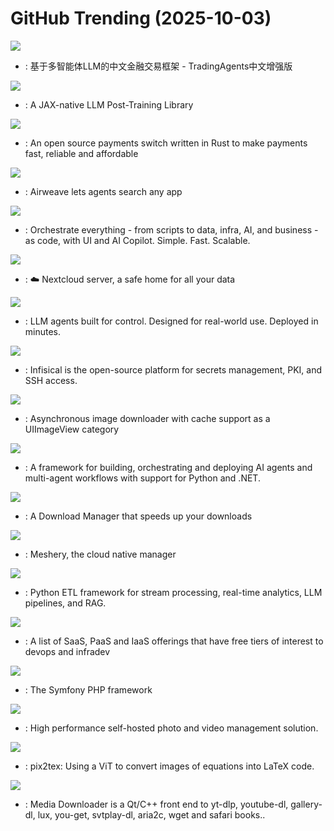 # GitHub Trending (2025-10-03)

![](https://img.shields.io/badge/Python-New%20298-green?style=flat-square&logo=appveyor)
- [](https://github.comundefined): 基于多智能体LLM的中文金融交易框架 - TradingAgents中文增强版

![](https://img.shields.io/badge/Python-New%20841-green?style=flat-square&logo=appveyor)
- [](https://github.comundefined): A JAX-native LLM Post-Training Library

![](https://img.shields.io/badge/Rust-New%20277-green?style=flat-square&logo=appveyor)
- [](https://github.comundefined): An open source payments switch written in Rust to make payments fast, reliable and affordable

![](https://img.shields.io/badge/Python-New%20305-green?style=flat-square&logo=appveyor)
- [](https://github.comundefined): Airweave lets agents search any app

![](https://img.shields.io/badge/Java-New%20228-green?style=flat-square&logo=appveyor)
- [](https://github.comundefined): Orchestrate everything - from scripts to data, infra, AI, and business - as code, with UI and AI Copilot. Simple. Fast. Scalable.

![](https://img.shields.io/badge/PHP-New%20812-green?style=flat-square&logo=appveyor)
- [](https://github.comundefined): ☁️ Nextcloud server, a safe home for all your data

![](https://img.shields.io/badge/Python-New%20199-green?style=flat-square&logo=appveyor)
- [](https://github.comundefined): LLM agents built for control. Designed for real-world use. Deployed in minutes.

![](https://img.shields.io/badge/TypeScript-New%2012-green?style=flat-square&logo=appveyor)
- [](https://github.comundefined): Infisical is the open-source platform for secrets management, PKI, and SSH access.

![](https://img.shields.io/badge/Objective-C-New%2046-green?style=flat-square&logo=appveyor)
- [](https://github.comundefined): Asynchronous image downloader with cache support as a UIImageView category

![](https://img.shields.io/badge/Python-New%20678-green?style=flat-square&logo=appveyor)
- [](https://github.comundefined): A framework for building, orchestrating and deploying AI agents and multi-agent workflows with support for Python and .NET.

![](https://img.shields.io/badge/Kotlin-New%2089-green?style=flat-square&logo=appveyor)
- [](https://github.comundefined): A Download Manager that speeds up your downloads

![](https://img.shields.io/badge/JavaScript-New%205-green?style=flat-square&logo=appveyor)
- [](https://github.comundefined): Meshery, the cloud native manager

![](https://img.shields.io/badge/Python-New%20232-green?style=flat-square&logo=appveyor)
- [](https://github.comundefined): Python ETL framework for stream processing, real-time analytics, LLM pipelines, and RAG.

![](https://img.shields.io/badge/HTML-New%20178-green?style=flat-square&logo=appveyor)
- [](https://github.comundefined): A list of SaaS, PaaS and IaaS offerings that have free tiers of interest to devops and infradev

![](https://img.shields.io/badge/PHP-New%206-green?style=flat-square&logo=appveyor)
- [](https://github.comundefined): The Symfony PHP framework

![](https://img.shields.io/badge/TypeScript-New%20767-green?style=flat-square&logo=appveyor)
- [](https://github.comundefined): High performance self-hosted photo and video management solution.

![](https://img.shields.io/badge/Python-New%2022-green?style=flat-square&logo=appveyor)
- [](https://github.comundefined): pix2tex: Using a ViT to convert images of equations into LaTeX code.

![](https://img.shields.io/badge/C%2B%2B-New%20124-green?style=flat-square&logo=appveyor)
- [](https://github.comundefined): Media Downloader is a Qt/C++ front end to yt-dlp, youtube-dl, gallery-dl, lux, you-get, svtplay-dl, aria2c, wget and safari books..

